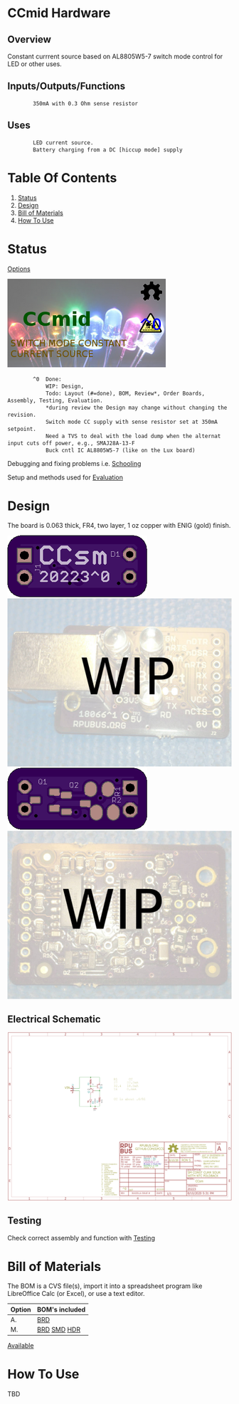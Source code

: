 # CCmid Hardware

## Overview

Constant currrent source based on AL8805W5-7 switch mode control for LED or other uses.

## Inputs/Outputs/Functions

```
        350mA with 0.3 Ohm sense resistor
```


## Uses

```
        LED current source.
        Battery charging from a DC [hiccup mode] supply 
```


# Table Of Contents

1. [Status](#status)
2. [Design](#design)
3. [Bill of Materials](#bill-of-materials)
4. [How To Use](#how-to-use)


# Status

[Options](#bill-of-materials)

![Status](./status_icon.png "Status")

```
        ^0  Done: 
            WIP: Design, 
            Todo: Layout (#=done), BOM, Review*, Order Boards, Assembly, Testing, Evaluation.
            *during review the Design may change without changing the revision.
            Switch mode CC supply with sense resistor set at 350mA setpoint.
            Need a TVS to deal with the load dump when the alternat input cuts off power, e.g., SMAJ28A-13-F 
            Buck cntl IC AL8805W5-7 (like on the Lux board)
```

Debugging and fixing problems i.e. [Schooling](./Schooling/)

Setup and methods used for [Evaluation](./Evaluation/)


# Design

The board is 0.063 thick, FR4, two layer, 1 oz copper with ENIG (gold) finish.

![Top](./Documents/20224,Top.png "Top")
![TAssy](./Documents/20224,TAssy.jpg "Top Assy")
![Bottom](./Documents/20224,Bottom.png "Bottom")
![BAssy](./Documents/20224,BAssy.jpg "Bottom Assy")


## Electrical Schematic

![Schematic](./Documents/20224,Schematic.png "Schematic")

## Testing

Check correct assembly and function with [Testing](./Testing/)


# Bill of Materials

The BOM is a CVS file(s), import it into a spreadsheet program like LibreOffice Calc (or Excel), or use a text editor.

Option | BOM's included
----- | ----- 
A. | [BRD] 
M. | [BRD] [SMD] [HDR] 

[BRD]: ./Design/20224BRD,BOM.csv
[SMD]: ./Design/20224SMD,BOM.csv
[HDR]: ./Design/20224HDR,BOM.csv

[Available](https://rpubus.org/Order_Form.html)


# How To Use

TBD



